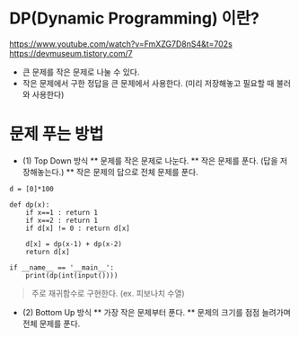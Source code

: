 # DP(Dynamic Programming) 이란?
https://www.youtube.com/watch?v=FmXZG7D8nS4&t=702s
https://devmuseum.tistory.com/7
* 큰 문제를 작은 문제로 나눌 수 있다.
* 작은 문제에서 구한 정답을 큰 문제에서 사용한다. (미리 저장해놓고 필요할 때 불러와 사용한다)

# 문제 푸는 방법
* (1) Top Down 방식
 ** 문제를 작은 문제로 나눈다.
 ** 작은 문제를 푼다. (답을 저장해놓는다.)
 ** 작은 문제의 답으로 전체 문제를 푼다.


```{python}
d = [0]*100

def dp(x):
    if x==1 : return 1
    if x==2 : return 1
    if d[x] != 0 : return d[x]

    d[x] = dp(x-1) + dp(x-2)
    return d[x]

if __name__ == '__main__':
    print(dp(int(input())))
```
> 주로 재귀함수로 구현한다. (ex. 피보나치 수열)

* (2) Bottom Up 방식
** 가장 작은 문제부터 푼다.
** 문제의 크기를 점점 늘려가며 전체 문제를 푼다.
